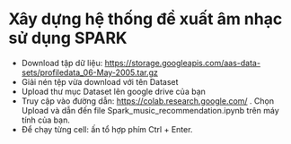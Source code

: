 #   **Xây dựng hệ thống đề xuất âm nhạc sử dụng SPARK**

*   Download tập dữ liệu: https://storage.googleapis.com/aas-data-sets/profiledata_06-May-2005.tar.gz
*   Giải nén tệp vừa download với tên Dataset
*   Upload thư mục Dataset lên google drive của bạn
*   Truy cập vào đường dẫn: https://colab.research.google.com/ . Chọn Upload và dẫn đến file Spark_music_recommendation.ipynb trên máy tính của bạn.
*   Để chạy từng cell: ấn tổ hợp phím Ctrl + Enter.